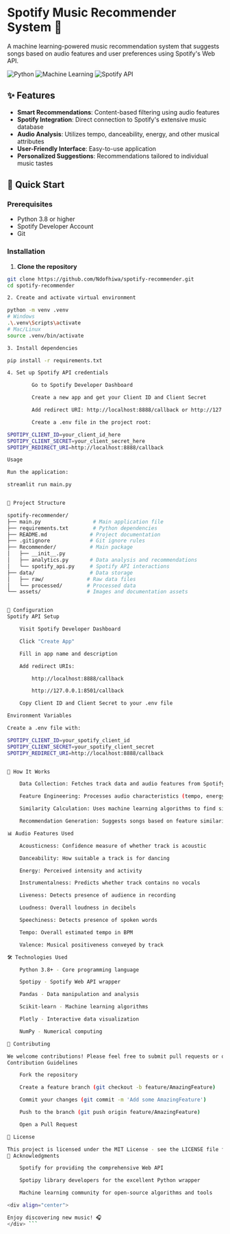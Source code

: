 # Spotify Music Recommender System 🎵

A machine learning-powered music recommendation system that suggests songs based on audio features and user preferences using Spotify's Web API.

![Python](https://img.shields.io/badge/Python-3.8%2B-blue)
![Machine Learning](https://img.shields.io/badge/Machine-Learning-orange)
![Spotify API](https://img.shields.io/badge/Spotify-API-brightgreen)

## ✨ Features

- **Smart Recommendations**: Content-based filtering using audio features
- **Spotify Integration**: Direct connection to Spotify's extensive music database
- **Audio Analysis**: Utilizes tempo, danceability, energy, and other musical attributes
- **User-Friendly Interface**: Easy-to-use application
- **Personalized Suggestions**: Recommendations tailored to individual music tastes

## 🚀 Quick Start

### Prerequisites

- Python 3.8 or higher
- Spotify Developer Account
- Git

### Installation

1. **Clone the repository**
```bash
git clone https://github.com/Ndofhiwa/spotify-recommender.git
cd spotify-recommender

2. Create and activate virtual environment

python -m venv .venv
# Windows
.\.venv\Scripts\activate
# Mac/Linux
source .venv/bin/activate

3. Install dependencies

pip install -r requirements.txt

4. Set up Spotify API credentials

        Go to Spotify Developer Dashboard

        Create a new app and get your Client ID and Client Secret

        Add redirect URI: http://localhost:8888/callback or http://127.0.0.1:8501/callback

        Create a .env file in the project root:

SPOTIPY_CLIENT_ID=your_client_id_here
SPOTIPY_CLIENT_SECRET=your_client_secret_here
SPOTIPY_REDIRECT_URI=http://localhost:8888/callback

Usage

Run the application:

streamlit run main.py


📁 Project Structure

spotify-recommender/
├── main.py                 # Main application file
├── requirements.txt        # Python dependencies
├── README.md              # Project documentation
├── .gitignore             # Git ignore rules
├── Recommender/           # Main package
│   ├── __init__.py
│   ├── analytics.py       # Data analysis and recommendations
│   └── spotify_api.py     # Spotify API interactions
├── data/                  # Data storage
│   ├── raw/              # Raw data files
│   └── processed/        # Processed data
└── assets/               # Images and documentation assets


🔧 Configuration
Spotify API Setup

    Visit Spotify Developer Dashboard

    Click "Create App"

    Fill in app name and description

    Add redirect URIs:

        http://localhost:8888/callback

        http://127.0.0.1:8501/callback

    Copy Client ID and Client Secret to your .env file

Environment Variables

Create a .env file with:

SPOTIPY_CLIENT_ID=your_spotify_client_id
SPOTIPY_CLIENT_SECRET=your_spotify_client_secret
SPOTIPY_REDIRECT_URI=http://localhost:8888/callback


🎯 How It Works

    Data Collection: Fetches track data and audio features from Spotify API

    Feature Engineering: Processes audio characteristics (tempo, energy, danceability, etc.)

    Similarity Calculation: Uses machine learning algorithms to find similar tracks

    Recommendation Generation: Suggests songs based on feature similarity

📊 Audio Features Used

    Acousticness: Confidence measure of whether track is acoustic

    Danceability: How suitable a track is for dancing

    Energy: Perceived intensity and activity

    Instrumentalness: Predicts whether track contains no vocals

    Liveness: Detects presence of audience in recording

    Loudness: Overall loudness in decibels

    Speechiness: Detects presence of spoken words

    Tempo: Overall estimated tempo in BPM

    Valence: Musical positiveness conveyed by track

🛠️ Technologies Used

    Python 3.8+ - Core programming language

    Spotipy - Spotify Web API wrapper

    Pandas - Data manipulation and analysis

    Scikit-learn - Machine learning algorithms

    Plotly - Interactive data visualization

    NumPy - Numerical computing

🤝 Contributing

We welcome contributions! Please feel free to submit pull requests or open issues for bugs and feature requests.
Contribution Guidelines

    Fork the repository

    Create a feature branch (git checkout -b feature/AmazingFeature)

    Commit your changes (git commit -m 'Add some AmazingFeature')

    Push to the branch (git push origin feature/AmazingFeature)

    Open a Pull Request

📝 License

This project is licensed under the MIT License - see the LICENSE file for details.
🙏 Acknowledgments

    Spotify for providing the comprehensive Web API

    Spotipy library developers for the excellent Python wrapper

    Machine learning community for open-source algorithms and tools

<div align="center">

Enjoy discovering new music! 🎧
</div> ```